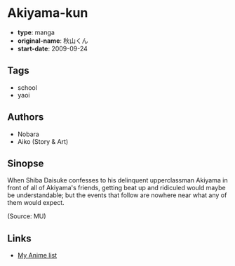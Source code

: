# Akiyama-kun

-   **type**: manga
-   **original-name**: 秋山くん
-   **start-date**: 2009-09-24

## Tags

-   school
-   yaoi

## Authors

-   Nobara
-   Aiko (Story & Art)

## Sinopse

When Shiba Daisuke confesses to his delinquent upperclassman Akiyama in front of all of Akiyama's friends, getting beat up and ridiculed would maybe be understandable; but the events that follow are nowhere near what any of them would expect.

(Source: MU)

## Links

-   [My Anime list](https://myanimelist.net/manga/35045/Akiyama-kun)
